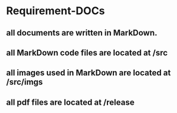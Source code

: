 # Requirement-DOCs

## all documents are written in MarkDown.
## all MarkDown code files are located at /src
## all images used in MarkDown are located at /src/imgs
## all pdf files are located at /release
